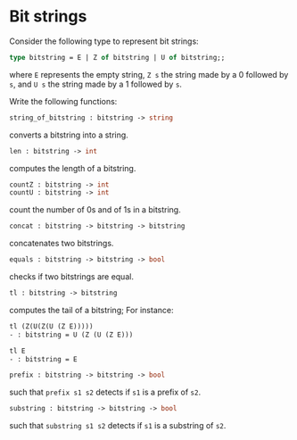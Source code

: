 # Bit strings

Consider the following type to represent bit strings:
```ocaml
type bitstring = E | Z of bitstring | U of bitstring;;
```
where `E` represents the empty string,
`Z s` the string made by a 0 followed by `s`, and
`U s` the string made by a 1 followed by `s`.

Write the following functions:
```ocaml
string_of_bitstring : bitstring -> string
```
converts a bitstring into a string.

```ocaml
len : bitstring -> int
```
computes the length of a bitstring.

```ocaml
countZ : bitstring -> int
countU : bitstring -> int
```
count the number of 0s and of 1s in a bitstring.

```ocaml
concat : bitstring -> bitstring -> bitstring
```
concatenates two bitstrings.

```ocaml
equals : bitstring -> bitstring -> bool
```
checks if two bitstrings are equal.

```ocaml
tl : bitstring -> bitstring
```
computes the tail of a bitstring;
For instance:
```ocaml
tl (Z(U(Z(U (Z E)))))
- : bitstring = U (Z (U (Z E)))

tl E
- : bitstring = E
```

```ocaml
prefix : bitstring -> bitstring -> bool
```
such that `prefix s1 s2` detects if `s1` is a prefix of `s2`.

```ocaml
substring : bitstring -> bitstring -> bool
```
such that `substring s1 s2` detects if `s1` is a substring of `s2`.
